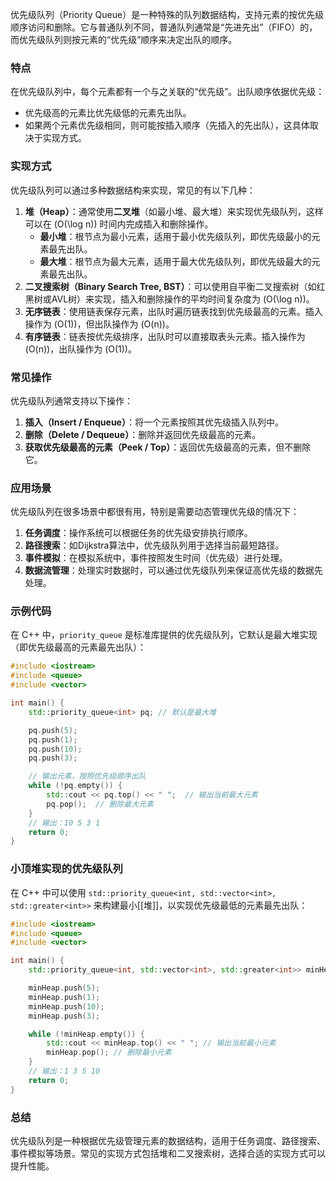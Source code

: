 优先级队列（Priority Queue）是一种特殊的队列数据结构，支持元素的按优先级顺序访问和删除。它与普通队列不同，普通队列通常是“先进先出”（FIFO）的，而优先级队列则按元素的“优先级”顺序来决定出队的顺序。

### 特点
在优先级队列中，每个元素都有一个与之关联的“优先级”。出队顺序依据优先级：
- 优先级高的元素比优先级低的元素先出队。
- 如果两个元素优先级相同，则可能按插入顺序（先插入的先出队），这具体取决于实现方式。

### 实现方式
优先级队列可以通过多种数据结构来实现，常见的有以下几种：
1. **堆（Heap）**：通常使用**二叉堆**（如最小堆、最大堆）来实现优先级队列，这样可以在 \(O(\log n)\) 时间内完成插入和删除操作。
   - **最小堆**：根节点为最小元素，适用于最小优先级队列，即优先级最小的元素最先出队。
   - **最大堆**：根节点为最大元素，适用于最大优先级队列，即优先级最大的元素最先出队。
2. **二叉搜索树（Binary Search Tree, BST）**：可以使用自平衡二叉搜索树（如红黑树或AVL树）来实现，插入和删除操作的平均时间复杂度为 \(O(\log n)\)。
3. **无序链表**：使用链表保存元素，出队时遍历链表找到优先级最高的元素。插入操作为 \(O(1)\)，但出队操作为 \(O(n)\)。
4. **有序链表**：链表按优先级排序，出队时可以直接取表头元素。插入操作为 \(O(n)\)，出队操作为 \(O(1)\)。

### 常见操作
优先级队列通常支持以下操作：
1. **插入（Insert / Enqueue）**：将一个元素按照其优先级插入队列中。
2. **删除（Delete / Dequeue）**：删除并返回优先级最高的元素。
3. **获取优先级最高的元素（Peek / Top）**：返回优先级最高的元素，但不删除它。

### 应用场景
优先级队列在很多场景中都很有用，特别是需要动态管理优先级的情况下：
1. **任务调度**：操作系统可以根据任务的优先级安排执行顺序。
2. **路径搜索**：如Dijkstra算法中，优先级队列用于选择当前最短路径。
3. **事件模拟**：在模拟系统中，事件按照发生时间（优先级）进行处理。
4. **数据流管理**：处理实时数据时，可以通过优先级队列来保证高优先级的数据先处理。

### 示例代码
在 C++ 中，`priority_queue` 是标准库提供的优先级队列，它默认是最大堆实现（即优先级最高的元素最先出队）：
```cpp
#include <iostream>
#include <queue>
#include <vector>

int main() {
    std::priority_queue<int> pq; // 默认是最大堆

    pq.push(5);
    pq.push(1);
    pq.push(10);
    pq.push(3);

    // 输出元素，按照优先级顺序出队
    while (!pq.empty()) {
        std::cout << pq.top() << " ";  // 输出当前最大元素
        pq.pop();  // 删除最大元素
    }
    // 输出：10 5 3 1
    return 0;
}
```

### 小顶堆实现的优先级队列
在 C++ 中可以使用 `std::priority_queue<int, std::vector<int>, std::greater<int>>` 来构建最小[[堆]]，以实现优先级最低的元素最先出队：
```cpp
#include <iostream>
#include <queue>
#include <vector>

int main() {
    std::priority_queue<int, std::vector<int>, std::greater<int>> minHeap;

    minHeap.push(5);
    minHeap.push(1);
    minHeap.push(10);
    minHeap.push(3);

    while (!minHeap.empty()) {
        std::cout << minHeap.top() << " "; // 输出当前最小元素
        minHeap.pop(); // 删除最小元素
    }
    // 输出：1 3 5 10
    return 0;
}
```

### 总结
优先级队列是一种根据优先级管理元素的数据结构，适用于任务调度、路径搜索、事件模拟等场景。常见的实现方式包括堆和二叉搜索树，选择合适的实现方式可以提升性能。